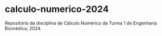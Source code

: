 # calculo-numerico-2024
Repositório da disciplina de Cálculo Numérico da Turma 1 de Engenharia Biomédica, 2024.

